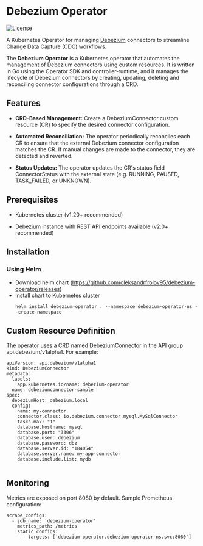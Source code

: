Debezium Operator
=================

[![License](https://img.shields.io/badge/License-Apache%202.0-blue.svg)](https://opensource.org/licenses/Apache-2.0)

A Kubernetes Operator for managing [Debezium](https://debezium.io/) connectors to streamline Change Data Capture (CDC) workflows.

The **Debezium Operator** is a Kubernetes operator that automates the management of Debezium connectors using custom resources. It is written in Go using the Operator SDK and controller‑runtime, and it manages the lifecycle of Debezium connectors by creating, updating, deleting and reconciling connector configurations through a CRD.

Features
--------

*   **CRD-Based Management:** Create a DebeziumConnector custom resource (CR) to specify the desired connector configuration.
    
*   **Automated Reconciliation:** The operator periodically reconciles each CR to ensure that the external Debezium connector configuration matches the CR. If manual changes are made to the connector, they are detected and reverted.
    
*   **Status Updates:** The operator updates the CR's status field ConnectorStatus with the external state (e.g. RUNNING, PAUSED, TASK\_FAILED, or UNKNOWN).

Prerequisites
-------------

*   Kubernetes cluster (v1.20+ recommended)
    
*   Debezium instance with REST API endpoints available (v2.0+ recommended)
    

Installation
------------

### Using Helm

*   Download helm chart (https://github.com/oleksandrfrolov95/debezium-operator/releases)
*   Install chart to Kubernetes cluster
    ```
    helm install debezium-operator . --namespace debezium-operator-ns --create-namespace
    ```
    
Custom Resource Definition
--------------------------

The operator uses a CRD named DebeziumConnector in the API group api.debezium/v1alpha1. 
For example:

```
apiVersion: api.debezium/v1alpha1
kind: DebeziumConnector
metadata:
  labels:
    app.kubernetes.io/name: debezium-operator
  name: debeziumconnector-sample
spec:
  debeziumHost: debezium.local
  config:
    name: my-connector
    connector.class: io.debezium.connector.mysql.MySqlConnector
    tasks.max: "1"
    database.hostname: mysql
    database.port: "3306"
    database.user: debezium
    database.password: dbz
    database.server.id: "184054"
    database.server.name: my-app-connector
    database.include.list: mydb
    
```

Monitoring
----------

Metrics are exposed on port 8080 by default. Sample Prometheus configuration:

``` 
scrape_configs:
  - job_name: 'debezium-operator'
    metrics_path: /metrics
    static_configs:
      - targets: ['debezium-operator.debezium-operator-ns.svc:8080']

```
